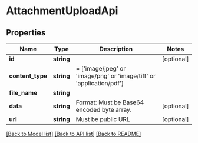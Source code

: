 # AttachmentUploadApi

## Properties
Name | Type | Description | Notes
------------ | ------------- | ------------- | -------------
**id** | **string** |  | [optional] 
**content_type** | **string** | &#x3D; [&#x27;image/jpeg&#x27; or &#x27;image/png&#x27; or &#x27;image/tiff&#x27; or &#x27;application/pdf&#x27;] | 
**file_name** | **string** |  | 
**data** | **string** | Format: Must be Base64 encoded byte array. | [optional] 
**url** | **string** | Must be public URL | [optional] 

[[Back to Model list]](../../README.md#documentation-for-models) [[Back to API list]](../../README.md#documentation-for-api-endpoints) [[Back to README]](../../README.md)

